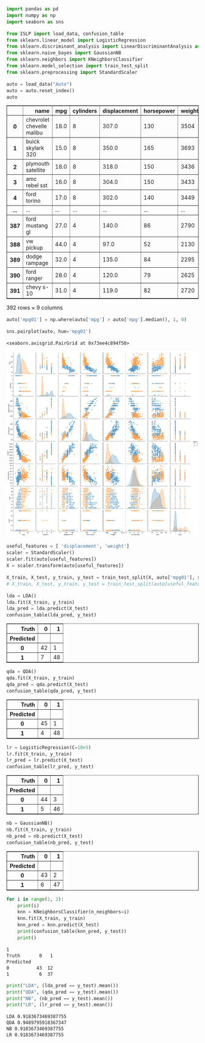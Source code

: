 ```python
import pandas as pd
import numpy as np
import seaborn as sns
```


```python
from ISLP import load_data, confusion_table
from sklearn.linear_model import LogisticRegression
from sklearn.discriminant_analysis import LinearDiscriminantAnalysis as LDA, QuadraticDiscriminantAnalysis as QDA
from sklearn.naive_bayes import GaussianNB
from sklearn.neighbors import KNeighborsClassifier
from sklearn.model_selection import train_test_split
from sklearn.preprocessing import StandardScaler
```


```python
auto = load_data("Auto")
auto = auto.reset_index()
auto
```




<div>
<style scoped>
    .dataframe tbody tr th:only-of-type {
        vertical-align: middle;
    }

    .dataframe tbody tr th {
        vertical-align: top;
    }

    .dataframe thead th {
        text-align: right;
    }
</style>
<table border="1" class="dataframe">
  <thead>
    <tr style="text-align: right;">
      <th></th>
      <th>name</th>
      <th>mpg</th>
      <th>cylinders</th>
      <th>displacement</th>
      <th>horsepower</th>
      <th>weight</th>
      <th>acceleration</th>
      <th>year</th>
      <th>origin</th>
    </tr>
  </thead>
  <tbody>
    <tr>
      <th>0</th>
      <td>chevrolet chevelle malibu</td>
      <td>18.0</td>
      <td>8</td>
      <td>307.0</td>
      <td>130</td>
      <td>3504</td>
      <td>12.0</td>
      <td>70</td>
      <td>1</td>
    </tr>
    <tr>
      <th>1</th>
      <td>buick skylark 320</td>
      <td>15.0</td>
      <td>8</td>
      <td>350.0</td>
      <td>165</td>
      <td>3693</td>
      <td>11.5</td>
      <td>70</td>
      <td>1</td>
    </tr>
    <tr>
      <th>2</th>
      <td>plymouth satellite</td>
      <td>18.0</td>
      <td>8</td>
      <td>318.0</td>
      <td>150</td>
      <td>3436</td>
      <td>11.0</td>
      <td>70</td>
      <td>1</td>
    </tr>
    <tr>
      <th>3</th>
      <td>amc rebel sst</td>
      <td>16.0</td>
      <td>8</td>
      <td>304.0</td>
      <td>150</td>
      <td>3433</td>
      <td>12.0</td>
      <td>70</td>
      <td>1</td>
    </tr>
    <tr>
      <th>4</th>
      <td>ford torino</td>
      <td>17.0</td>
      <td>8</td>
      <td>302.0</td>
      <td>140</td>
      <td>3449</td>
      <td>10.5</td>
      <td>70</td>
      <td>1</td>
    </tr>
    <tr>
      <th>...</th>
      <td>...</td>
      <td>...</td>
      <td>...</td>
      <td>...</td>
      <td>...</td>
      <td>...</td>
      <td>...</td>
      <td>...</td>
      <td>...</td>
    </tr>
    <tr>
      <th>387</th>
      <td>ford mustang gl</td>
      <td>27.0</td>
      <td>4</td>
      <td>140.0</td>
      <td>86</td>
      <td>2790</td>
      <td>15.6</td>
      <td>82</td>
      <td>1</td>
    </tr>
    <tr>
      <th>388</th>
      <td>vw pickup</td>
      <td>44.0</td>
      <td>4</td>
      <td>97.0</td>
      <td>52</td>
      <td>2130</td>
      <td>24.6</td>
      <td>82</td>
      <td>2</td>
    </tr>
    <tr>
      <th>389</th>
      <td>dodge rampage</td>
      <td>32.0</td>
      <td>4</td>
      <td>135.0</td>
      <td>84</td>
      <td>2295</td>
      <td>11.6</td>
      <td>82</td>
      <td>1</td>
    </tr>
    <tr>
      <th>390</th>
      <td>ford ranger</td>
      <td>28.0</td>
      <td>4</td>
      <td>120.0</td>
      <td>79</td>
      <td>2625</td>
      <td>18.6</td>
      <td>82</td>
      <td>1</td>
    </tr>
    <tr>
      <th>391</th>
      <td>chevy s-10</td>
      <td>31.0</td>
      <td>4</td>
      <td>119.0</td>
      <td>82</td>
      <td>2720</td>
      <td>19.4</td>
      <td>82</td>
      <td>1</td>
    </tr>
  </tbody>
</table>
<p>392 rows × 9 columns</p>
</div>




```python
auto['mpg01'] = np.where(auto['mpg'] > auto['mpg'].median(), 1, 0)
```


```python
sns.pairplot(auto, hue='mpg01')
```




    <seaborn.axisgrid.PairGrid at 0x73ee4c894f50>




    
![png](applied4_14_files/applied4_14_4_1.png)
    



```python
useful_features = [ 'displacement', 'weight']
scaler = StandardScaler()
scaler.fit(auto[useful_features])
X = scaler.transform(auto[useful_features])
```


```python
X_train, X_test, y_train, y_test = train_test_split(X, auto['mpg01'], stratify=auto['mpg01'], random_state=42)
# X_train, X_test, y_train, y_test = train_test_split(auto[useful_features], auto['mpg01'])
```


```python
lda = LDA()
lda.fit(X_train, y_train)
lda_pred = lda.predict(X_test)
confusion_table(lda_pred, y_test)
```




<div>
<style scoped>
    .dataframe tbody tr th:only-of-type {
        vertical-align: middle;
    }

    .dataframe tbody tr th {
        vertical-align: top;
    }

    .dataframe thead th {
        text-align: right;
    }
</style>
<table border="1" class="dataframe">
  <thead>
    <tr style="text-align: right;">
      <th>Truth</th>
      <th>0</th>
      <th>1</th>
    </tr>
    <tr>
      <th>Predicted</th>
      <th></th>
      <th></th>
    </tr>
  </thead>
  <tbody>
    <tr>
      <th>0</th>
      <td>42</td>
      <td>1</td>
    </tr>
    <tr>
      <th>1</th>
      <td>7</td>
      <td>48</td>
    </tr>
  </tbody>
</table>
</div>




```python
qda = QDA()
qda.fit(X_train, y_train)
qda_pred = qda.predict(X_test)
confusion_table(qda_pred, y_test)
```




<div>
<style scoped>
    .dataframe tbody tr th:only-of-type {
        vertical-align: middle;
    }

    .dataframe tbody tr th {
        vertical-align: top;
    }

    .dataframe thead th {
        text-align: right;
    }
</style>
<table border="1" class="dataframe">
  <thead>
    <tr style="text-align: right;">
      <th>Truth</th>
      <th>0</th>
      <th>1</th>
    </tr>
    <tr>
      <th>Predicted</th>
      <th></th>
      <th></th>
    </tr>
  </thead>
  <tbody>
    <tr>
      <th>0</th>
      <td>45</td>
      <td>1</td>
    </tr>
    <tr>
      <th>1</th>
      <td>4</td>
      <td>48</td>
    </tr>
  </tbody>
</table>
</div>




```python
lr = LogisticRegression(C=10e5)
lr.fit(X_train, y_train)
lr_pred = lr.predict(X_test)
confusion_table(lr_pred, y_test)
```




<div>
<style scoped>
    .dataframe tbody tr th:only-of-type {
        vertical-align: middle;
    }

    .dataframe tbody tr th {
        vertical-align: top;
    }

    .dataframe thead th {
        text-align: right;
    }
</style>
<table border="1" class="dataframe">
  <thead>
    <tr style="text-align: right;">
      <th>Truth</th>
      <th>0</th>
      <th>1</th>
    </tr>
    <tr>
      <th>Predicted</th>
      <th></th>
      <th></th>
    </tr>
  </thead>
  <tbody>
    <tr>
      <th>0</th>
      <td>44</td>
      <td>3</td>
    </tr>
    <tr>
      <th>1</th>
      <td>5</td>
      <td>46</td>
    </tr>
  </tbody>
</table>
</div>




```python
nb = GaussianNB()
nb.fit(X_train, y_train)
nb_pred = nb.predict(X_test)
confusion_table(nb_pred, y_test)
```




<div>
<style scoped>
    .dataframe tbody tr th:only-of-type {
        vertical-align: middle;
    }

    .dataframe tbody tr th {
        vertical-align: top;
    }

    .dataframe thead th {
        text-align: right;
    }
</style>
<table border="1" class="dataframe">
  <thead>
    <tr style="text-align: right;">
      <th>Truth</th>
      <th>0</th>
      <th>1</th>
    </tr>
    <tr>
      <th>Predicted</th>
      <th></th>
      <th></th>
    </tr>
  </thead>
  <tbody>
    <tr>
      <th>0</th>
      <td>43</td>
      <td>2</td>
    </tr>
    <tr>
      <th>1</th>
      <td>6</td>
      <td>47</td>
    </tr>
  </tbody>
</table>
</div>




```python
for i in range(1, 2):
    print(i)
    knn = KNeighborsClassifier(n_neighbors=i)
    knn.fit(X_train, y_train)
    knn_pred = knn.predict(X_test)
    print(confusion_table(knn_pred, y_test))
    print()
```

    1
    Truth       0   1
    Predicted        
    0          43  12
    1           6  37
    



```python
print("LDA", (lda_pred == y_test).mean())
print("QDA", (qda_pred == y_test).mean())
print("NB", (nb_pred == y_test).mean())
print("LR", (lr_pred == y_test).mean())
```

    LDA 0.9183673469387755
    QDA 0.9489795918367347
    NB 0.9183673469387755
    LR 0.9183673469387755



```python

```


```python

```


```python

```
